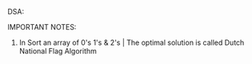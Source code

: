 DSA:

IMPORTANT NOTES:

1. In Sort an array of 0's 1's & 2's | The optimal solution is called Dutch National Flag Algorithm
